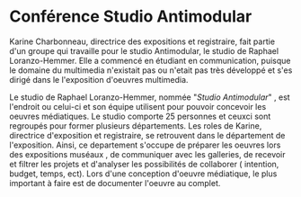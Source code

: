 # Conférence Studio Antimodular 

Karine Charbonneau, directrice des expositions et registraire, fait partie d'un groupe qui travaille pour le studio Antimodular, le studio de Raphael Loranzo-Hemmer. Elle a commencé en étudiant en communication, puisque le domaine du multimedia n'existait pas ou n'etait pas très développé et s'es dirigé dans le l'exposition d'oeuvres multimedia. 

Le studio de Raphael Loranzo-Hemmer, nommée "*Studio Antimodular*" , est l'endroit ou celui-ci et son équipe utilisent pour pouvoir concevoir les oeuvres médiatiques. Le studio comporte 25 personnes et ceuxci sont regroupés pour former plusieurs départements.  Les roles de Karine, directrice d'exposition et registraire, se retrouvent dans le département de l'exposition. Ainsi, ce departement s'occupe de préparer les oeuvres lors des expositions muséaux , de communiquer avec les galleries, de recevoir et filtrer les projets et d'analyser les possibilités de collaborer ( intention, budget, temps, ect). Lors d'une conception d'oeuvre médiatique,  le plus important à faire est de documenter l'oeuvre au complet. 


